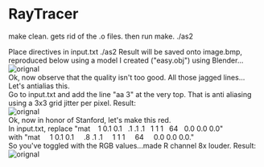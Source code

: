 # RayTracer

make clean. gets rid of the .o files. 
then run make.
./as2

Place directives in input.txt
./as2
Result will be saved onto image.bmp, reproduced below using a model I created ("easy.obj") using Blender...
<br>
<img src="https://dl.dropboxusercontent.com/u/105935968/raytracerImages/first.jpg" alt="orignal"> 
<br>
Ok, now observe that the quality isn't too good. All those jagged lines... Let's antialias this.
<br>
Go to input.txt and add the line "aa 3" at the very top. That is anti aliasing using a 3x3 grid jitter per pixel. Result:
<br>
<img src="https://dl.dropboxusercontent.com/u/105935968/raytracerImages/first.jpg" alt="orignal"> 
<br>
Ok, now in honor of Stanford, let's make this red.
<br>
In input.txt, replace "mat &nbsp;&nbsp;&nbsp;1 0.1 0.1&nbsp;&nbsp;&nbsp;.1 .1 .1&nbsp;&nbsp;&nbsp;1 1 1&nbsp;&nbsp;&nbsp;64&nbsp;&nbsp;&nbsp;0.0 0.0 0.0"
<br>
with "mat &nbsp;&nbsp;&nbsp;  1 0.1 0.1 &nbsp;&nbsp;&nbsp;     .8 .1 .1   &nbsp;&nbsp;&nbsp;   1 1 1  &nbsp;&nbsp;&nbsp;   64   &nbsp;&nbsp;&nbsp;  0.0 0.0 0.0."
<br>
So you've toggled with the RGB values...made R channel 8x louder. Result:
<br>
<img src="https://dl.dropboxusercontent.com/u/105935968/raytracerImages/scene.jpg" alt="orignal"> 

